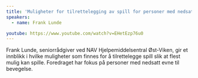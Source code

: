 ```yaml
---
title: 'Muligheter for tilrettelegging av spill for personer med nedsatt evne til bevegelse'
speakers:
  - name: Frank Lunde

youtube: https://www.youtube.com/watch?v=EHetEzp76u0
---
```


Frank Lunde, seniorrådgiver ved NAV Hjelpemiddelsentral Øst-Viken, gir et innblikk i hvilke muligheter som finnes for å tilrettelegge spill slik at flest mulig kan spille. Foredraget har fokus på personer med nedsatt evne til bevegelse.